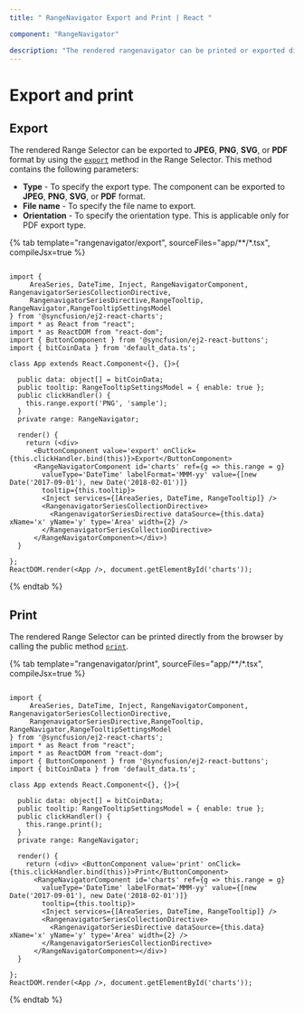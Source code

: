 ```yaml
---
title: " RangeNavigator Export and Print | React "

component: "RangeNavigator"

description: "The rendered rangenavigator can be printed or exported directly from the browser by calling the public method print and export."
---
```


# Export and print

## Export

The rendered Range Selector can be exported to **JPEG**, **PNG**, **SVG**, or **PDF** format by using the [`export`](https://ej2.syncfusion.com/react/documentation/api/range-navigator/#export) method in the Range Selector. This method contains the following parameters:

* **Type** - To specify the export type. The component can be exported to **JPEG**, **PNG**, **SVG**, or **PDF** format.
* **File name** - To specify the file name to export.
* **Orientation** - To specify the orientation type. This is applicable only for PDF export type.

{% tab template="rangenavigator/export", sourceFiles="app/**/*.tsx", compileJsx=true %}

```tsx

import {
     AreaSeries, DateTime, Inject, RangeNavigatorComponent, RangenavigatorSeriesCollectionDirective,
     RangenavigatorSeriesDirective,RangeTooltip, RangeNavigator,RangeTooltipSettingsModel
} from '@syncfusion/ej2-react-charts';
import * as React from "react";
import * as ReactDOM from "react-dom";
import { ButtonComponent } from '@syncfusion/ej2-react-buttons';
import { bitCoinData } from 'default_data.ts';

class App extends React.Component<{}, {}>{

  public data: object[] = bitCoinData;
  public tooltip: RangeTooltipSettingsModel = { enable: true };
  public clickHandler() {
    this.range.export('PNG', 'sample');
  }
  private range: RangeNavigator;

  render() {
    return (<div>
      <ButtonComponent value='export' onClick={this.clickHandler.bind(this)}>Export</ButtonComponent>
      <RangeNavigatorComponent id='charts' ref={g => this.range = g}
        valueType='DateTime' labelFormat='MMM-yy' value={[new Date('2017-09-01'), new Date('2018-02-01')]}
        tooltip={this.tooltip}>
        <Inject services={[AreaSeries, DateTime, RangeTooltip]} />
        <RangenavigatorSeriesCollectionDirective>
          <RangenavigatorSeriesDirective dataSource={this.data} xName='x' yName='y' type='Area' width={2} />
        </RangenavigatorSeriesCollectionDirective>
      </RangeNavigatorComponent></div>)
  }

};
ReactDOM.render(<App />, document.getElementById('charts'));

```

{% endtab %}

## Print

The rendered Range Selector can be printed directly from the browser by calling the public method [`print`](https://ej2.syncfusion.com/react/documentation/api/range-navigator/#print).

{% tab template="rangenavigator/print", sourceFiles="app/**/*.tsx", compileJsx=true %}

```tsx

import {
     AreaSeries, DateTime, Inject, RangeNavigatorComponent, RangenavigatorSeriesCollectionDirective,
     RangenavigatorSeriesDirective,RangeTooltip, RangeNavigator,RangeTooltipSettingsModel
} from '@syncfusion/ej2-react-charts';
import * as React from "react";
import * as ReactDOM from "react-dom";
import { ButtonComponent } from '@syncfusion/ej2-react-buttons';
import { bitCoinData } from 'default_data.ts';

class App extends React.Component<{}, {}>{

  public data: object[] = bitCoinData;
  public tooltip: RangeTooltipSettingsModel = { enable: true };
  public clickHandler() {
    this.range.print();
  }
  private range: RangeNavigator;

  render() {
    return (<div> <ButtonComponent value='print' onClick={this.clickHandler.bind(this)}>Print</ButtonComponent>
      <RangeNavigatorComponent id='charts' ref={g => this.range = g}
        valueType='DateTime' labelFormat='MMM-yy' value={[new Date('2017-09-01'), new Date('2018-02-01')]}
        tooltip={this.tooltip}>
        <Inject services={[AreaSeries, DateTime, RangeTooltip]} />
        <RangenavigatorSeriesCollectionDirective>
          <RangenavigatorSeriesDirective dataSource={this.data} xName='x' yName='y' type='Area' width={2} />
        </RangenavigatorSeriesCollectionDirective>
      </RangeNavigatorComponent></div>)
  }

};
ReactDOM.render(<App />, document.getElementById('charts'));
```

{% endtab %}